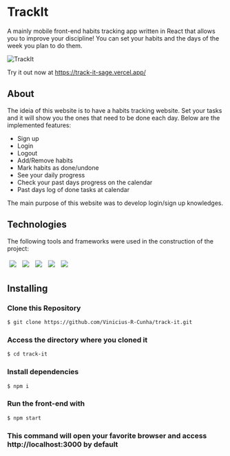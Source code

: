 # TrackIt
A mainly mobile front-end habits tracking app written in React that allows you to improve your discipline! You can set your habits and the days of the week you plan to do them.

![TrackIt](https://user-images.githubusercontent.com/92492685/150709730-a4cacecd-76c4-4afe-9b87-67c7541b9127.gif)

Try it out now at https://track-it-sage.vercel.app/

## About
The ideia of this website is to have a habits tracking website. Set your tasks and it will show you the ones that need to be done each day. Below are the implemented features:
- Sign up
- Login
- Logout
- Add/Remove habits
- Mark habits as done/undone
- See your daily progress
- Check your past days progress on the calendar
- Past days log of done tasks at calendar

The main purpose of this website was to develop login/sign up knowledges.

## Technologies
The following tools and frameworks were used in the construction of the project:<br>
<p>
  <img style='margin: 5px;' src='https://img.shields.io/badge/dayjs%20-%2320232a.svg?&style=for-the-badge&color=green'>
  <img style='margin: 5px;' src='https://img.shields.io/badge/styled-components%20-%2320232a.svg?&style=for-the-badge&color=b8679e&logo=styled-components&logoColor=%3a3a3a'>
  <img style='margin: 5px;' src='https://img.shields.io/badge/axios%20-%2320232a.svg?&style=for-the-badge&color=informational'>
  <img style='margin: 5px;' src="https://img.shields.io/badge/react-app%20-%2320232a.svg?&style=for-the-badge&color=60ddf9&logo=react&logoColor=%2361DAFB"/>
  <img style='margin: 5px;' src="https://img.shields.io/badge/react_route%20-%2320232a.svg?&style=for-the-badge&logo=react&logoColor=%2361DAFB"/>
</p>

## Installing

### Clone this Repository
```bash
$ git clone https://github.com/Vinicius-R-Cunha/track-it.git
```

### Access the directory where you cloned it
```bash
$ cd track-it
```

### Install dependencies

```bash
$ npm i
```

### Run the front-end with
```bash
$ npm start
```

### This command will open your favorite browser and access http://localhost:3000 by default
